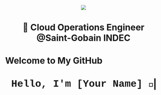<p align="center">
  <img src="https://capsule-render.vercel.app/api?type=waving&color=gradient&text=Hello!&height=100&section=header"/>
</p>

<h1 align="center">
  🚀 Cloud Operations Engineer @Saint-Gobain INDEC

  # Welcome to My GitHub

<!-- Animated typing effect -->
<div align="center">
  <h1>
    <span style="animation: typing 3s steps(30) 1s forwards, blink-caret 0.75s step-end infinite;">
      Hello, I'm [Your Name] 👋
    </span>
  </h1>
</div>

<style>
  /* Typing animation */
  @keyframes typing {
    from {
      width: 0;
    }
    to {
      width: 16em;
    }
  }

  /* Blink cursor effect */
  @keyframes blink-caret {
    50% {
      border-color: transparent;
    }
    100% {
      border-color: black;
    }
  }

  /* Style the text and cursor */
  h1 span {
    display: inline-block;
    overflow: hidden;
    white-space: nowrap;
    border-right: 4px solid black;
    font-size: 2rem;
    font-family: 'Courier New', Courier, monospace;
  }
</style>

